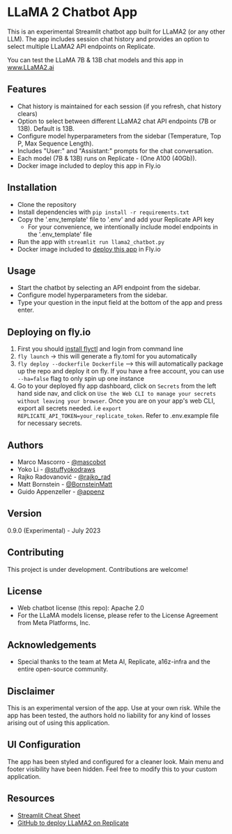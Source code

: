 # LLaMA 2 Chatbot App

This is an experimental Streamlit chatbot app built for LLaMA2 (or any other LLM). The app includes session chat history and provides an option to select multiple LLaMA2 API endpoints on Replicate. 

You can test the LLaMA 7B & 13B chat models and this app in www.LLaMA2.ai

## Features

- Chat history is maintained for each session (if you refresh, chat history clears)
- Option to select between different LLaMA2 chat API endpoints (7B or 13B). Default is 13B.
- Configure model hyperparameters from the sidebar (Temperature, Top P, Max Sequence Length).
- Includes "User:" and "Assistant:" prompts for the chat conversation.
- Each model (7B & 13B) runs on Replicate - (One A100 (40Gb)).
- Docker image included to deploy this app in Fly.io

## Installation

- Clone the repository
- Install dependencies with `pip install -r requirements.txt`
- Copy the '.env_template' file to '.env' and add your Replicate API key
    - For your convenience, we intentionally include model endpoints in the '.env_template' file
- Run the app with `streamlit run llama2_chatbot.py`
- Docker image included to [deploy this app](#deploying-on-flyio) in Fly.io

## Usage

- Start the chatbot by selecting an API endpoint from the sidebar.
- Configure model hyperparameters from the sidebar.
- Type your question in the input field at the bottom of the app and press enter.

## Deploying on fly.io
1. First you should [install flyctl](https://fly.io/docs/hands-on/install-flyctl/) and login from command line
2. `fly launch` -> this will generate a fly.toml for you automatically
3. `fly deploy --dockerfile Dockerfile` --> this will automatically package up the repo and deploy it on fly. If you have a free account, you can use `--ha=false` flag to only spin up one instance
4. Go to your deployed fly app dashboard, click on `Secrets` from the left hand side nav, and click on `Use the Web CLI to manage your secrets without leaving your browser`. Once you are on your app's web CLI, export all secrets needed. i.e `export REPLICATE_API_TOKEN=your_replicate_token`. Refer to .env.example file for necessary secrets. 

## Authors

- Marco Mascorro - [@mascobot](https://twitter.com/Mascobot)
- Yoko Li - [@stuffyokodraws](https://twitter.com/stuffyokodraws)
- Rajko Radovanović - [@rajko_rad](https://twitter.com/rajko_rad)
- Matt Bornstein - [@BornsteinMatt](https://twitter.com/BornsteinMatt)
- Guido Appenzeller - [@appenz](https://twitter.com/appenz)

## Version

0.9.0 (Experimental) - July 2023

## Contributing

This project is under development. Contributions are welcome!

## License

- Web chatbot license (this repo): Apache 2.0
- For the LLaMA models license, please refer to the License Agreement from Meta Platforms, Inc.

## Acknowledgements

- Special thanks to the team at Meta AI, Replicate, a16z-infra and the entire open-source community.

## Disclaimer

This is an experimental version of the app. Use at your own risk. While the app has been tested, the authors hold no liability for any kind of losses arising out of using this application. 

## UI Configuration

The app has been styled and configured for a cleaner look. Main menu and footer visibility have been hidden. Feel free to modify this to your custom application.

## Resources

- [Streamlit Cheat Sheet](https://docs.streamlit.io/library/cheatsheet)
- [GitHub to deploy LLaMA2 on Replicate](https://github.com/a16z-infra/cog-llama-template)

